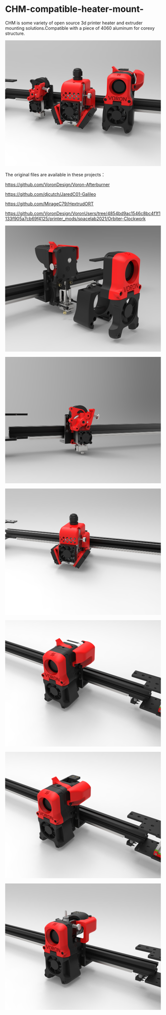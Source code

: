# CHM-compatible-heater-mount-
CHM is some variety of open source 3d printer heater and extruder mounting solutions.Compatible with a piece of 4060 aluminum for corexy structure.

![alt text](https://github.com/yzyyou/CHM-compatible-heater-mount-/blob/main/preview.jpg?raw=true)

The original files are available in these projects：

https://github.com/VoronDesign/Voron-Afterburner 

https://github.com/djcutch/JaredC01-Galileo

https://github.com/MirageC79/HextrudORT

https://github.com/VoronDesign/VoronUsers/tree/4854bd9ac1546c8bc4f1f1133f905a7cb69f4125/printer_mods/spacelab2021/Orbiter-Clockwork



![alt text](https://github.com/yzyyou/CHM-compatible-heater-mount-/blob/main/Afterburner-Dragon.jpg?raw=true)

![alt text](https://github.com/yzyyou/CHM-compatible-heater-mount-/blob/main/HextrudORT.jpg?raw=true)

![alt text](https://github.com/yzyyou/CHM-compatible-heater-mount-/blob/main/BMG.jpg?raw=true)

![alt text](https://github.com/yzyyou/CHM-compatible-heater-mount-/blob/main/Afterburner%2Bclockwork.jpg?raw=true)

![alt text](https://github.com/yzyyou/CHM-compatible-heater-mount-/blob/main/Afterburner%2BGalileo.jpg?raw=true)

![alt text](https://github.com/yzyyou/CHM-compatible-heater-mount-/blob/main/Afterburner%2BOrbiter1.5.jpg?raw=true)



